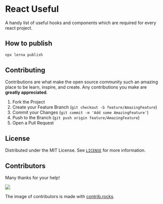 # React Useful

A handy list of useful hooks and components which are required for every react project.

## How to publish

```javascript
npx lerna publish
```

## Contributing

Contributions are what make the open source community such an amazing place to be learn, inspire, and create. Any contributions you make are **greatly appreciated**.

1. Fork the Project
2. Create your Feature Branch (`git checkout -b feature/AmazingFeature`)
3. Commit your Changes (`git commit -m 'Add some AmazingFeature'`)
4. Push to the Branch (`git push origin feature/AmazingFeature`)
5. Open a Pull Request

## License

Distributed under the MIT License. See [`LICENSE`](./LICENSE.md) for more information.

## Contributors

Many thanks for your help!

<a href="https://github.com/mahdikhashan/99-minutes-emails/graphs/contributors">
  <img src="https://contrib.rocks/image?repo=mahdikhashan/99-minutes-emails" />
</a>

The image of contributors is made with [contrib.rocks](https://contrib.rocks).
